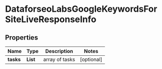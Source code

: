 # DataforseoLabsGoogleKeywordsForSiteLiveResponseInfo


## Properties

| Name | Type | Description | Notes |
|------------ | ------------- | ------------- | -------------|
**tasks** | **List<DataforseoLabsGoogleKeywordsForSiteLiveTaskInfo>** | array of tasks |[optional]|